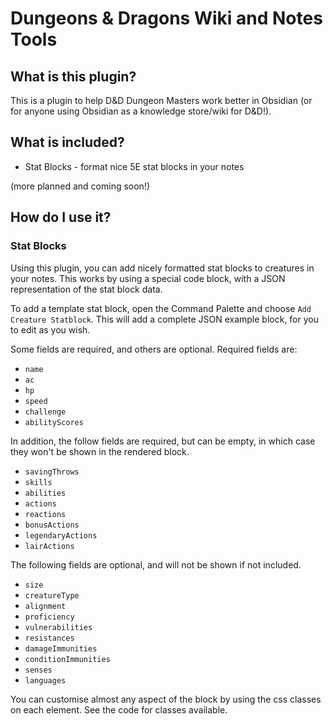 # Dungeons & Dragons Wiki and Notes Tools

## What is this plugin?
This is a plugin to help D&D Dungeon Masters work better in Obsidian (or for anyone using Obsidian as a knowledge store/wiki for D&D!).

## What is included?

- Stat Blocks - format nice 5E stat blocks in your notes

(more planned and coming soon!)

## How do I use it?

### Stat Blocks

Using this plugin, you can add nicely formatted stat blocks to creatures in your notes. This works by using a special code block, with a JSON representation of the stat block data.

To add a template stat block, open the Command Palette and choose `Add Creature Statblock`. This will add a complete JSON example block, for you to edit as you wish.

Some fields are required, and others are optional. Required fields are:

- `name`
- `ac` 
- `hp` 
- `speed`
- `challenge`
- `abilityScores` 

In addition, the follow fields are required, but can be empty, in which case they won't be shown in the rendered block.
- `savingThrows`
- `skills`
- `abilities`
- `actions`
- `reactions`
- `bonusActions`
- `legendaryActions`
- `lairActions`

The following fields are optional, and will not be shown if not included.
- `size`
- `creatureType`
- `alignment`
- `proficiency`
- `vulnerabilities`
- `resistances`
- `damageImmunities`
- `conditionImmunities`
- `senses`
- `languages`

You can customise almost any aspect of the block by using the css classes on each element. See the code for classes available.
